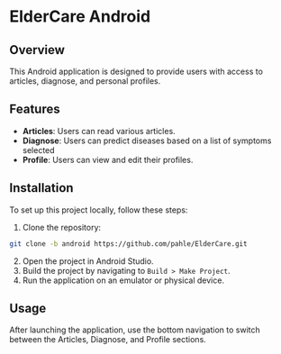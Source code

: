 
# ElderCare Android

## Overview
This Android application is designed to provide users with access to articles, diagnose, and personal profiles.

## Features
- **Articles**: Users can read various articles.
- **Diagnose**: Users can predict diseases based on a list of symptoms selected
- **Profile**: Users can view and edit their profiles.

## Installation
To set up this project locally, follow these steps:
1. Clone the repository:
```bash
git clone -b android https://github.com/pahle/ElderCare.git
```
2. Open the project in Android Studio.
3. Build the project by navigating to `Build > Make Project`.
4. Run the application on an emulator or physical device.

## Usage
After launching the application, use the bottom navigation to switch between the Articles, Diagnose, and Profile sections.
